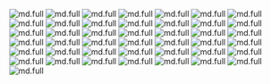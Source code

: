 ![md.full](gstring/gstring_2023-06-15_21-23-22.jpg)
![md.full](gstring/gstring_2023-06-15_21-26-01.jpg)
![md.full](gstring/gstring_2023-06-15_21-29-32.jpg)
![md.full](gstring/gstring_2023-06-15_21-31-31.jpg)
![md.full](gstring/gstring_2023-06-15_21-33-34.jpg)
![md.full](gstring/gstring_2023-06-15_21-34-39.jpg)
![md.full](gstring/gstring_2023-06-15_21-36-24.jpg)
![md.full](gstring/gstring_2023-06-15_21-36-30.jpg)
![md.full](gstring/gstring_2023-06-18_23-02-03.jpg)
![md.full](gstring/gstring_2023-06-18_23-25-05.jpg)
<mdcompare full="true" ls="gstring/gstring_2023-06-18_23-25-42_original.jpg" rs="gstring/gstring_2023-06-18_23-25-42.jpg"></mdcompare>
![md.full](gstring/gstring_2023-06-18_23-26-02.jpg)
![md.full](gstring/gstring_2023-06-18_23-27-58.jpg)
![md.full](gstring/gstring_2023-06-18_23-28-30.jpg)
![md.full](gstring/gstring_2023-06-18_23-28-57.jpg)
![md.full](gstring/gstring_2023-06-18_23-30-51.jpg)
![md.full](gstring/gstring_2023-06-18_23-33-34.jpg)
![md.full](gstring/gstring_2023-06-18_23-35-52.jpg)
![md.full](gstring/gstring_2023-06-18_23-43-34.jpg)
![md.full](gstring/gstring_2023-06-18_23-49-22.jpg)
![md.full](gstring/gstring_2023-06-18_23-52-44.jpg)
![md.full](gstring/gstring_2023-06-18_23-53-44.jpg)
![md.full](gstring/gstring_2023-06-18_23-54-00.jpg)
![md.full](gstring/gstring_2023-06-18_23-54-19.jpg)
![md.full](gstring/gstring_2023-06-18_23-55-24.jpg)
![md.full](gstring/gstring_2023-06-18_23-56-35.jpg)
![md.full](gstring/gstring_2023-06-19_00-17-06.jpg)
![md.full](gstring/gstring_2023-06-19_00-26-28.jpg)
![md.full](gstring/gstring_2023-06-19_00-34-47.jpg)
![md.full](gstring/gstring_2023-06-19_00-35-30.jpg)
<mdcompare full="true" ls="gstring/gstring_2023-06-19_00-43-31_original.jpg" rs="gstring/gstring_2023-06-19_00-43-31.jpg"></mdcompare>
![md.full](gstring/gstring_2023-06-19_00-45-26.jpg)
![md.full](gstring/gstring_2023-06-19_00-45-57.jpg)
![md.full](gstring/gstring_2023-06-19_00-46-55.jpg)
![md.full](gstring/gstring_2023-06-19_00-51-47.jpg)
![md.full](gstring/gstring_2023-06-19_00-52-00.jpg)
<mdcompare full="true" ls="gstring/gstring_2023-06-19_01-04-06_original.jpg" rs="gstring/gstring_2023-06-19_01-04-06.jpg"></mdcompare>
<mdcompare full="true" ls="gstring/gstring_2023-06-19_01-04-22_original.jpg" rs="gstring/gstring_2023-06-19_01-04-22.jpg"></mdcompare>
![md.full](gstring/gstring_2023-06-19_01-09-27.jpg)
![md.full](gstring/gstring_2023-06-19_01-10-13.jpg)
![md.full](gstring/gstring_2023-06-19_01-11-37.jpg)
<mdcompare full="true" ls="gstring/gstring_2023-06-19_01-12-42_original.jpg" rs="gstring/gstring_2023-06-19_01-12-42.jpg"></mdcompare>
<mdcompare full="true" ls="gstring/gstring_2023-06-19_01-12-53_original.jpg" rs="gstring/gstring_2023-06-19_01-12-53.jpg"></mdcompare>
![md.full](gstring/gstring_2023-06-19_01-15-28.jpg)
![md.full](gstring/gstring_2023-06-19_01-16-09.jpg)
![md.full](gstring/gstring_2023-06-19_01-16-18.jpg)
![md.full](gstring/gstring_2023-06-19_01-16-48.jpg)
![md.full](gstring/gstring_2023-06-19_01-17-01.jpg)
![md.full](gstring/gstring_2023-06-19_01-17-04.jpg)